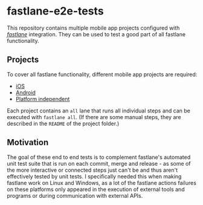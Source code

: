 # fastlane-e2e-tests

This repository contains multiple mobile app projects configured with [_fastlane_](https://fastlane.tools) integration. They can be used to test a good part of all fastlane functionality.

## Projects

To cover all fastlane functionality, different mobile app projects are required:

- [iOS](ios/)
- [Android](android/)
- [Platform independent](general/)

Each project contains an `all` lane that runs all individual steps and can be executed with `fastlane all`. (If there are some manual steps, they are described in the `README` of the project folder.)

## Motivation

The goal of these end to end tests is to complement fastlane's automated unit test suite that is run on each commit, merge and release - as some of the more interactive or connected steps just can't be and thus aren't effectively tested by unit tests. I specifically needed this when making fastlane work on Linux and Windows, as a lot of the fastlane actions failures on these platforms only appeared in the execution of external tools and programs or during communication with external APIs.

